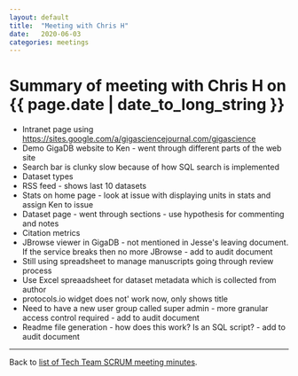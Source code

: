 ```yaml
---
layout: default
title:  "Meeting with Chris H"
date:   2020-06-03
categories: meetings
---
```

# Summary of meeting with Chris H on {{ page.date | date_to_long_string }}

* Intranet page using https://sites.google.com/a/gigasciencejournal.com/gigascience 
* Demo GigaDB website to Ken - went through different parts of the web site
* Search bar is clunky slow because of how SQL search is implemented
* Dataset types
* RSS feed - shows last 10 datasets
* Stats on home page - look at issue with displaying units in stats and assign Ken to issue
* Dataset page - went through sections - use hypothesis for commenting and notes
* Citation metrics
* JBrowse viewer in GigaDB - not mentioned in Jesse's leaving document. If the service breaks then no more JBrowse - add to audit document
* Still using spreadsheet to manage manuscripts going through review process
* Use Excel spreaadsheet for dataset metadata which is collected from author
* protocols.io widget does not' work now, only shows title
* Need to have a new user group called super admin - more granular access control required - add to audit document
* Readme file generation - how does this work? Is an SQL script? - add to audit document

<hr>

Back to [list of Tech Team SCRUM meeting minutes][scrum-meetings].

[scrum-meetings]: /techteam/index.html
